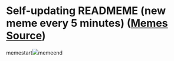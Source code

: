 # Self-updating READMEME (new meme every 5 minutes) ([Memes Source](https://bramses.notion.site/a49c1e962b7646879176ac3b327b6533?v=4d1eda54b170483cb03a40f257231764))

memestart![](https://www.notion.so/image/https%3A%2F%2Fs3-us-west-2.amazonaws.com%2Fsecure.notion-static.com%2Fde2d09b1-d0ee-4f10-bdbf-010f935071fb%2FA24CCA38-06B9-4927-9AFE-1C148D874171.jpeg?table=block&id=25fe9db6-aff3-4c7f-aa41-44d4e4aeef7e&cache=v2)memeend
